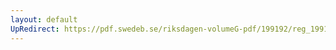 ```yaml
---
layout: default
UpRedirect: https://pdf.swedeb.se/riksdagen-volumeG-pdf/199192/reg_199192_web.pdf
---
```

